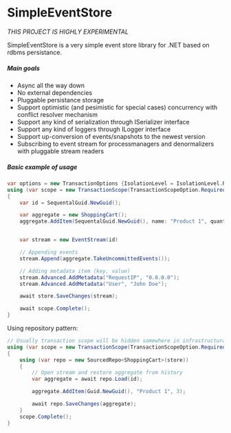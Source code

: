 # SimpleEventStore

*THIS PROJECT IS HIGHLY EXPERIMENTAL*

SimpleEventStore is a very simple event store library for .NET based on rdbms persistance.

##### Main goals

 - Async all the way down
 - No external dependencies
 - Pluggable persistance storage
 - Support optimistic (and pesimistic for special cases) concurrency with conflict resolver mechanism
 - Support any kind of serialization through ISerializer interface
 - Support any kind of loggers through ILogger interface
 - Support up-conversion of events/snapshots to the newest version
 - Subscribing to event stream for processmanagers and denormalizers with pluggable stream readers


##### Basic example of usage

``` c#
var options = new TransactionOptions {IsolationLevel = IsolationLevel.ReadCommitted};
using (var scope = new TransactionScope(TransactionScopeOption.Required, options))
{
    var id = SequentalGuid.NewGuid();

    var aggregate = new ShoppingCart();
    aggregate.AddItem(SequentalGuid.NewGuid(), name: "Product 1", quantity: 3);


    var stream = new EventStream(id)

    // Appending events
    stream.Append(aggregate.TakeUncommittedEvents());

    // Adding metadata item (key, value)
    stream.Advanced.AddMetadata("RequestIP", "0.0.0.0");
    stream.Advanced.AddMetadata("User", "John Doe");

    await store.SaveChanges(stream);

    await scope.Complete();
}
```

Using repository pattern:
``` c#
// Usually transaction scope will be hidden somewhere in infrastructural part of code
using (var scope = new TransactionScope(TransactionScopeOption.Required, options))
{
    using (var repo = new SourcedRepo<ShoppingCart>(store))
    {
        // Open stream and restore aggregate from history
        var aggregate = await repo.Load(id);

        aggregate.AddItem(Guid.NewGuid(), "Product 1", 3);

        await repo.SaveChanges(aggregate);
    }
    scope.Complete();
}
```